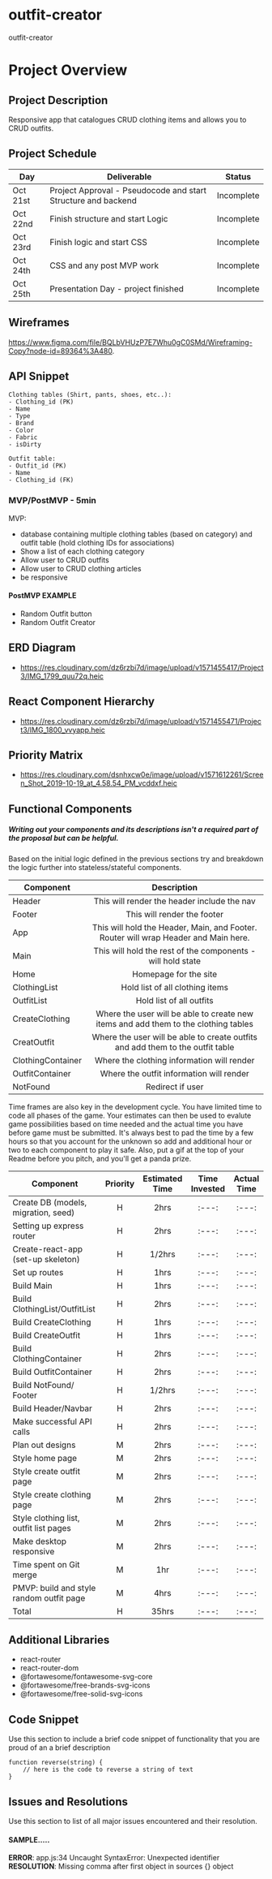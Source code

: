 # outfit-creator
outfit-creator

# Project Overview


## Project Description

Responsive app that catalogues CRUD clothing items and allows you to CRUD outfits.

## Project Schedule

|  Day | Deliverable | Status
|---|---| ---|
|Oct 21st| Project Approval - Pseudocode and start Structure and backend | Incomplete
|Oct 22nd| Finish structure and start Logic  | Incomplete
|Oct 23rd| Finish logic and start CSS | Incomplete
|Oct 24th| CSS and any post MVP work | Incomplete
|Oct 25th| Presentation Day - project finished  | Incomplete

## Wireframes

https://www.figma.com/file/BQLbVHUzP7E7Whu0gC0SMd/Wireframing-Copy?node-id=89364%3A480.

## API Snippet

```
Clothing tables (Shirt, pants, shoes, etc..):
- Clothing_id (PK)
- Name
- Type
- Brand
- Color 
- Fabric
- isDirty

Outfit table:
- Outfit_id (PK)
- Name
- Clothing_id (FK)
```

### MVP/PostMVP - 5min

MVP:
- database containing multiple clothing tables (based on category) and outfit table (hold clothing IDs for associations)
- Show a list of each clothing category 
- Allow user to CRUD outfits
- Allow user to CRUD clothing articles
- be responsive

#### PostMVP EXAMPLE

- Random Outfit button
- Random Outfit Creator

## ERD Diagram

- https://res.cloudinary.com/dz6rzbi7d/image/upload/v1571455417/Project3/IMG_1799_quu72q.heic

## React Component Hierarchy

- https://res.cloudinary.com/dz6rzbi7d/image/upload/v1571455471/Project3/IMG_1800_vvyapp.heic

## Priority Matrix

- https://res.cloudinary.com/dsnhxcw0e/image/upload/v1571612261/Screen_Shot_2019-10-19_at_4.58.54_PM_vcddxf.heic

## Functional Components
##### Writing out your components and its descriptions isn't a required part of the proposal but can be helpful.

Based on the initial logic defined in the previous sections try and breakdown the logic further into stateless/stateful components. 

| Component | Description | 
| --- | :---: |  
| Header | This will render the header include the nav | 
| Footer | This will render the footer  | 
| App | This will hold the Header, Main, and Footer. Router will wrap Header and Main here. |
| Main | This will hold the rest of the components - will hold state |
| Home | Homepage for the site|
| ClothingList | Hold list of all clothing items |
| OutfitList | Hold list of all outfits |
| CreateClothing | Where the user will be able to create new items and add them to the clothing tables |
| CreatOutfit | Where the user will be able to create outfits and add them to the outfit table |
| ClothingContainer | Where the clothing information will render |
| OutfitContainer | Where the outfit information will render |
| NotFound | Redirect if user |


Time frames are also key in the development cycle.  You have limited time to code all phases of the game.  Your estimates can then be used to evalute game possibilities based on time needed and the actual time you have before game must be submitted. It's always best to pad the time by a few hours so that you account for the unknown so add and additional hour or two to each component to play it safe. Also, put a gif at the top of your Readme before you pitch, and you'll get a panda prize.

| Component | Priority | Estimated Time | Time Invested | Actual Time |
| --- | :---: |  :---: | :---: | :---: |
| Create DB (models, migration, seed) | H | 2hrs| :---: | :---: |
| Setting up express router | H | 2hrs| :---: | :---: |
| Create-react-app (set-up skeleton) | H | 1/2hrs | :---: | :---: |
| Set up routes | H | 1hrs| :---: | :---: |
| Build Main | H | 1hrs| :---: | :---: |
| Build ClothingList/OutfitList | H | 2hrs| :---: | :---: |
| Build CreateClothing | H | 1hrs| :---: | :---: |
| Build CreateOutfit | H | 1hrs| :---: | :---: |
| Build ClothingContainer | H | 2hrs| :---: | :---: |
| Build OutfitContainer | H | 2hrs| :---: | :---: |
| Build NotFound/ Footer | H | 1/2hrs| :---: | :---: |
| Build Header/Navbar | H | 2hrs| :---: | :---: |
| Make successful API calls | H | 2hrs| :---: | :---: |
| Plan out designs | M | 2hrs| :---: | :---: |
| Style home page | M | 2hrs| :---: | :---: |
| Style create outfit page | M | 2hrs| :---: | :---: |
| Style create clothing page | M | 2hrs| :---: | :---: |
| Style clothing list, outfit list pages | M | 2hrs| :---: | :---: |
| Make desktop responsive | M | 2hrs| :---: | :---: |
| Time spent on Git merge | M | 1hr| :---: | :---: |
| PMVP: build and style random outfit page | M | 4hrs| :---: | :---: |
| Total | H | 35hrs| :---: | :---: |

## Additional Libraries
- react-router
- react-router-dom
- @fortawesome/fontawesome-svg-core
- @fortawesome/free-brands-svg-icons
- @fortawesome/free-solid-svg-icons


## Code Snippet

Use this section to include a brief code snippet of functionality that you are proud of an a brief description  

```
function reverse(string) {
	// here is the code to reverse a string of text
}
```

## Issues and Resolutions
 Use this section to list of all major issues encountered and their resolution.

#### SAMPLE.....
**ERROR**: app.js:34 Uncaught SyntaxError: Unexpected identifier                                
**RESOLUTION**: Missing comma after first object in sources {} object
